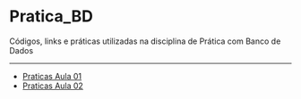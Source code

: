 # Pratica_BD
Códigos, links e práticas utilizadas na disciplina de Prática com Banco de Dados

---

* [Praticas Aula 01](https://github.com/Evaldo-comp/Pratica_BD/blob/main/Aula01/Praticas.md)
* [Praticas Aula 02](https://github.com/Evaldo-comp/Pratica_BD/blob/main/Aula01/Praticas.md)

